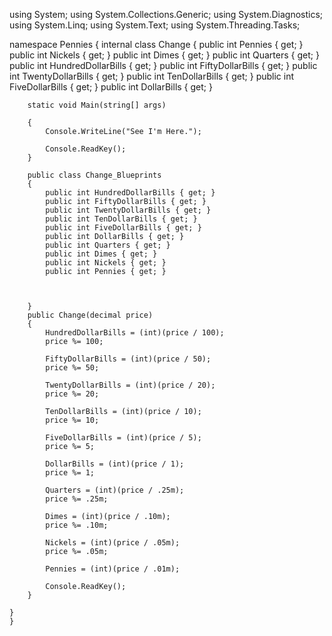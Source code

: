 using System;
using System.Collections.Generic;
using System.Diagnostics;
using System.Linq;
using System.Text;
using System.Threading.Tasks;

namespace Pennies
{
    internal class Change
    {
        public int Pennies { get; }
        public int Nickels { get; }
        public int Dimes { get; }
        public int Quarters { get; }
        public int HundredDollarBills { get; }
        public int FiftyDollarBills { get; }
        public int TwentyDollarBills { get; }
        public int TenDollarBills { get; }
        public int FiveDollarBills { get; }
        public int DollarBills { get; }

        static void Main(string[] args)

        {
            Console.WriteLine("See I'm Here.");

            Console.ReadKey();
        }

        public class Change_Blueprints
        {
            public int HundredDollarBills { get; }
            public int FiftyDollarBills { get; }
            public int TwentyDollarBills { get; }
            public int TenDollarBills { get; }
            public int FiveDollarBills { get; }
            public int DollarBills { get; }
            public int Quarters { get; }
            public int Dimes { get; }
            public int Nickels { get; }
            public int Pennies { get; }



        }
        public Change(decimal price)
        {
            HundredDollarBills = (int)(price / 100);
            price %= 100;

            FiftyDollarBills = (int)(price / 50);
            price %= 50;

            TwentyDollarBills = (int)(price / 20);
            price %= 20;

            TenDollarBills = (int)(price / 10);
            price %= 10;

            FiveDollarBills = (int)(price / 5);
            price %= 5;

            DollarBills = (int)(price / 1);
            price %= 1;

            Quarters = (int)(price / .25m);
            price %= .25m;

            Dimes = (int)(price / .10m);
            price %= .10m;

            Nickels = (int)(price / .05m);
            price %= .05m;

            Pennies = (int)(price / .01m);

            Console.ReadKey();  
        }
        
    }
    }

